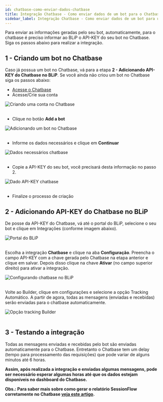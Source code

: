 ```yaml
---
id: chatbase-como-enviar-dados-chatbase
title: Integração Chatbase - Como enviar dados de um bot para o Chatbase?
sidebar_label: Integração Chatbase - Como enviar dados de um bot para um Chatbase?
---
```


Para enviar as informações geradas pelo seu bot, automaticamente, para o chatbase é preciso informar ao BLiP o API-KEY do seu bot no Chatbase. Siga os passos abaixo para realizar a integração.

## 1 - Criando um bot no Chatbase

Caso já possua um bot no Chatbase, vá para a etapa **2 - Adicionando API-KEY do Chatbase no BLiP**.
Se você ainda não criou um bot no Chatbase siga os passos abaixo:

* [Acesse o Chatbase](https://chatbase.com/)
* Acesse/Crie sua conta

![Criando uma conta no Chatbase](/img/analytics/chatbase/chatbase-como-enviar-dados-chatbase-1.png)<br><br>

* Clique no botão **Add a bot**

![Adicionando um bot no Chatbase](/img/analytics/chatbase/chatbase-como-enviar-dados-chatbase-2.png)<br><br>

* Informe os dados necessários e clique em **Continuar**

![Dados necessários chatbase](/img/analytics/chatbase/chatbase-como-enviar-dados-chatbase-3.png)<br><br>

* Copie a API-KEY do seu bot, você precisará desta informação no passo 2.

![Dado API-KEY chatbase](/img/analytics/chatbase/chatbase-como-enviar-dados-chatbase-4.png)<br><br>

* Finalize o processo de criação

## 2 - Adicionando API-KEY do Chatbase no BLiP

De posse da API-KEY do Chatbase, vá até o portal do BLiP, selecione o seu bot e clique em Integrações (conforme imagem abaixo).

![Portal do BLiP](/img/analytics/chatbase/chatbase-como-enviar-dados-chatbase-5.png)<br><br>

Escolha a integração **Chatbase** e clique na aba **Configuração**. Preencha o campo API-KEY com a chave gerada pelo Chatbase na etapa anterior e clique em salvar. Depois disso clique na chave **Ativar** (no campo superior direito) para ativar a integração.

![Configurando chatbase no BLiP](/img/analytics/chatbase/chatbase-como-enviar-dados-chatbase-6.png)<br><br>

Volte ao Builder, clique em configurações e selecione a opção Tracking Automático. A partir de agora, todas as mensagens (enviadas e recebidas) serão enviadas para o chatbase automaticamente.

![Opção tracking Builder](/img/analytics/chatbase/chatbase-como-enviar-dados-chatbase-7.png)<br><br>

## 3 - Testando a integração

Todas as mensagens enviadas e recebidas pelo bot são enviadas automaticamente para o Chatbase. Entretanto o Chatbase tem um delay (tempo para processamento das requisições) que pode variar de alguns minutos até 6 horas.

**Assim, após realizada a integração e enviadas algumas mensagens, pode ser necessário esperar algumas horas até que os dados estejam disponíveis no dashboard do Chatbase.**

**Obs.: Para saber mais sobre como gerar o relatório SessionFlow corretamente no Chatbase [veja este artigo](https://help.blip.ai/hc/pt-br/articles/360018079712).**
